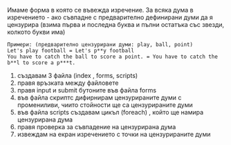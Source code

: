 Имаме форма в която се въвежда изречение. За всяка дума в изречението - ако съвпадне с предварително дефинирани думи да я цензурира (взима първа и последна буква и пълни остатъка със звезди, колкото букви има)
```
Примери: (предварително цензурирани думи: play, ball, point)
Let's play football = Let's p**y football
You have to catch the ball to score a point. = You have to catch the b**l to score a p***t.
```



1. създавам 3 файла (index , forms, scripts)
2. правя връзката между файловете
3. правя input и submit бутоните във файла forms
4. във файла скриптс дифирнирам цензурираните думи с промениливи, чиито стойности ще са цензурираните думи
5. във файла scripts създавам цикъл (foreach) , който ще намира цензурирана дума 
6. правя проверка за съвпадение на цензурирана дума
7. извеждам на екран изречението с точки на цензурираните думи



















































